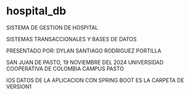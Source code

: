 ﻿# hospital_db
SISTEMA DE GESTION DE HOSPITAL







SISTEMAS TRANSACCIONALES Y BASES DE DATOS 


PRESENTADO POR:
DYLAN SANTIAGO RODRIGUEZ PORTILLA







SAN JUAN DE PASTO, 19 NOVIEMBRE DEL 2024
UNIVERSIDAD COOPERATIVA DE COLOMBIA
CAMPUS PASTO



lOS DATOS DE LA APLICACION CON SPRING BOOT ES LA CARPETA DE VERSION1
